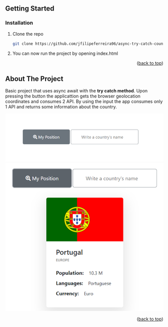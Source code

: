 <!-- PROJECT LOGO -->
<br />
<div align="center">

</div>

<!-- GETTING STARTED -->
## Getting Started

### Installation
1. Clone the repo
   ```sh
   git clone https://github.com/jfilipeferreira96/async-try-catch-country-api.git
   ```
2. You can now run the project by opening index.html


<p align="right">(<a href="#top">back to top</a>)</p>

<!-- ABOUT THE PROJECT -->
## About The Project
Basic project that uses async await with the **try catch method**.
Upon pressing the button the applicattion gets the browser geolocation coordinates and consumes 2 API.
By using the input the app consumes only 1 API and returns some information about the country.
<p align="center">
<img  width="620px" height="auto" src="./img/1.png"  />
<img  width="620px" height="auto" src="./img/2.png"  />


<p align="right">(<a href="#top">back to top</a>)</p>


